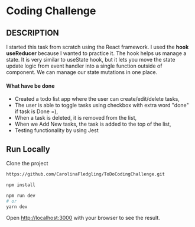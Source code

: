 # Coding Challenge 
## DESCRIPTION

I started this task from scratch using the React framework.
I used the **hook useReducer** because I wanted to practice it.
The hook helps us manage a state. It is very similar to useState hook, but it lets you move the state update logic from event handler into a single function outside of component.
We can manage our state mutations in one place.


#### What have be done

- Created a todo list app where the user can create/edit/delete tasks,
- The user is able to toggle tasks using checkbox with extra word "done" if task is Done =),
- When a task is deleted, it is removed from the list,
- When we Add New tasks, the task is added to the top of the list,
- Testing functionality by using Jest 


## Run Locally

Clone the project

```bash
https://github.com/CarolinaFledgling/ToDoCodingChallenge.git
```

```bash
npm install

```

```bash
npm run dev
# or
yarn dev

```

Open [http://localhost:3000](http://localhost:3000) with your browser to see the result.


